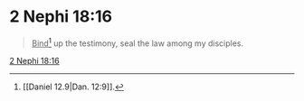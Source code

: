 # 2 Nephi 18:16

> <u>Bind</u>[^a] up the testimony, seal the law among my disciples.

[2 Nephi 18:16](https://www.churchofjesuschrist.org/study/scriptures/bofm/2-ne/18?lang=eng&id=p16#p16)


[^a]: [[Daniel 12.9|Dan. 12:9]].  
